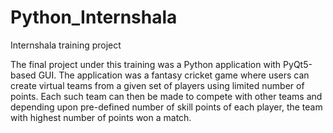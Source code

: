 # Python_Internshala
Internshala training project

The final project under this training was a Python application with PyQt5-based GUI. The application was a fantasy cricket game where users can create virtual teams from a given set of players using limited number of points. Each such team can then be made to compete with other teams and depending upon pre-defined number of skill points of each player, the team with highest number of points won a match.
